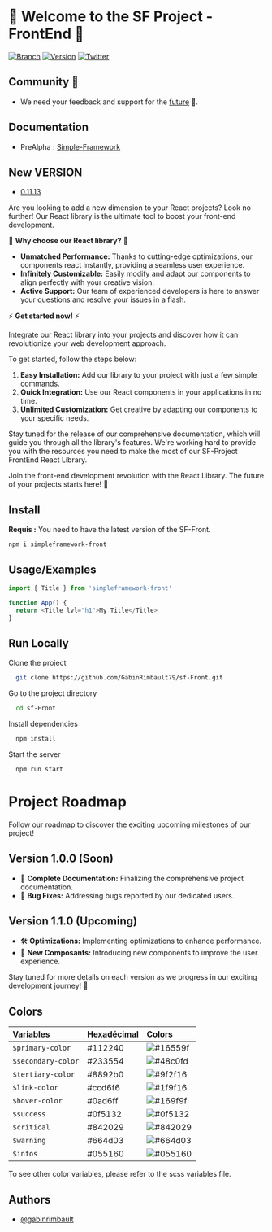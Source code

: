 # 🚀 Welcome to the SF Project - FrontEnd 👋

[![Branch](https://img.shields.io/static/v1?label=Branch&message=master&color=blue)](https://gitlab.com/GabinRimbault/template_project)  [![Version](https://img.shields.io/static/v1?label=Version&message=0.11.13&color=blue)](https://gitlab.com/GabinRimbault/template_project) [![Twitter](https://img.shields.io/twitter/url?style=social&url=https%3A%2F%2Ftwitter.com%2Frimbault_gabin)](https://twitter.com/rimbault_gabin)

## Community 🚀
- We need your feedback and support for the [future](https://github.com/GabinRimbault79/sf-Front/discussions/1) 🚀.

## Documentation
- PreAlpha : [Simple-Framework](http://simple-framework.fr/)

## New VERSION
- [0.11.13](Doc/v0.11.13)

Are you looking to add a new dimension to your React projects? Look no further! Our React library is the ultimate tool to boost your front-end development.

🌟 **Why choose our React library?** 🌟

- **Unmatched Performance:** Thanks to cutting-edge optimizations, our components react instantly, providing a seamless user experience.
- **Infinitely Customizable:** Easily modify and adapt our components to align perfectly with your creative vision.
- **Active Support:** Our team of experienced developers is here to answer your questions and resolve your issues in a flash.

⚡ **Get started now!** ⚡

Integrate our React library into your projects and discover how it can revolutionize your web development approach.

To get started, follow the steps below:
1. **Easy Installation:** Add our library to your project with just a few simple commands.
2. **Quick Integration:** Use our React components in your applications in no time.
3. **Unlimited Customization:** Get creative by adapting our components to your specific needs.

Stay tuned for the release of our comprehensive documentation, which will guide you through all the library's features. We're working hard to provide you with the resources you need to make the most of our SF-Project FrontEnd React Library.

Join the front-end development revolution with the React Library. The future of your projects starts here! 💪


## Install

**Requis :** You need to have the latest version of the SF-Front.

	npm i simpleframework-front

## Usage/Examples

```javascript
import { Title } from 'simpleframework-front'

function App() {
  return <Title lvl="h1">My Title</Title>
}
```

## Run Locally

Clone the project

```bash
  git clone https://github.com/GabinRimbault79/sf-Front.git
```

Go to the project directory

```bash
  cd sf-Front
```

Install dependencies

```bash
  npm install
```

Start the server

```bash
  npm run start
```

# Project Roadmap

Follow our roadmap to discover the exciting upcoming milestones of our project!

## Version 1.0.0 (Soon)

- 📖 **Complete Documentation:** Finalizing the comprehensive project documentation.
- 🐛 **Bug Fixes:** Addressing bugs reported by our dedicated users.

## Version 1.1.0 (Upcoming)

- 🛠️ **Optimizations:** Implementing optimizations to enhance performance.
- 🚀 **New Composants:** Introducing new components to improve the user experience.

Stay tuned for more details on each version as we progress in our exciting development journey! 🚀

## Colors

| Variables        | Hexadécimal | Colors                                                   |
|:-----------------|:------------|:---------------------------------------------------------|
| `$primary-color`   | #112240    | ![#16559f](https://placehold.co/30x30/16559f/16559f.png) |
| `$secondary-color` | #233554    | ![#48c0fd](https://placehold.co/30x30/48c0fd/48c0fd.png) |
| `$tertiary-color`  | #8892b0    | ![#9f2f16](https://placehold.co/30x30/9f2f16/9f2f16.png) |
| `$link-color`      | #ccd6f6    | ![#1f9f16](https://placehold.co/30x30/1f9f16/1f9f16.png) |
| `$hover-color`     | #0ad6ff    | ![#169f9f](https://placehold.co/30x30/169f9f/169f9f.png) |
| `$success`         | #0f5132    | ![#0f5132](https://placehold.co/30x30/0f5132/0f5132.png) |
| `$critical`        | #842029    | ![#842029](https://placehold.co/30x30/842029/842029.png) |
| `$warning`         | #664d03    | ![#664d03](https://placehold.co/30x30/664d03/664d03.png) |
| `$infos`           | #055160    | ![#055160](https://placehold.co/30x30/055160/055160.png) |

To see other color variables, please refer to the scss variables file.


## Authors

- [@gabinrimbault](https://github.com/GabinRimbault79)

